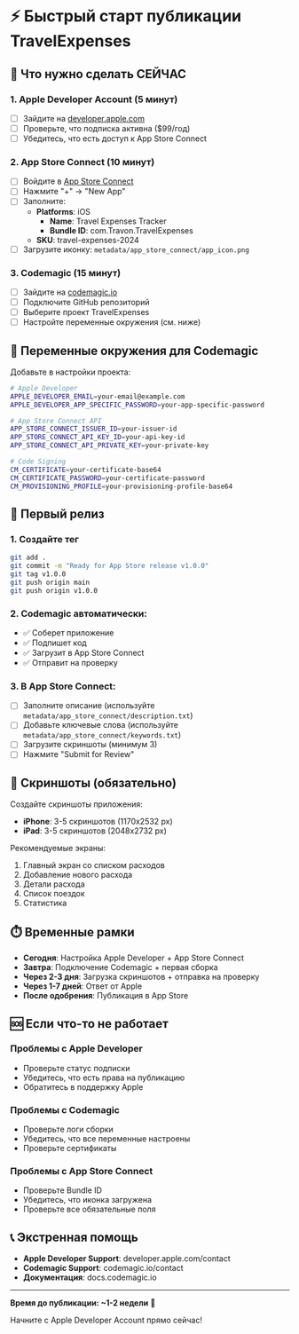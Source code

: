 # ⚡ Быстрый старт публикации TravelExpenses

## 🎯 Что нужно сделать СЕЙЧАС

### 1. Apple Developer Account (5 минут)
- [ ] Зайдите на [developer.apple.com](https://developer.apple.com)
- [ ] Проверьте, что подписка активна ($99/год)
- [ ] Убедитесь, что есть доступ к App Store Connect

### 2. App Store Connect (10 минут)
- [ ] Войдите в [App Store Connect](https://appstoreconnect.apple.com)
- [ ] Нажмите "+" → "New App"
- [ ] Заполните:
  - **Platforms**: iOS
     - **Name**: Travel Expenses Tracker
     - **Bundle ID**: com.Travon.TravelExpenses
  - **SKU**: travel-expenses-2024
- [ ] Загрузите иконку: `metadata/app_store_connect/app_icon.png`

### 3. Codemagic (15 минут)
- [ ] Зайдите на [codemagic.io](https://codemagic.io)
- [ ] Подключите GitHub репозиторий
- [ ] Выберите проект TravelExpenses
- [ ] Настройте переменные окружения (см. ниже)

## 🔑 Переменные окружения для Codemagic

Добавьте в настройки проекта:

```bash
# Apple Developer
APPLE_DEVELOPER_EMAIL=your-email@example.com
APPLE_DEVELOPER_APP_SPECIFIC_PASSWORD=your-app-specific-password

# App Store Connect API
APP_STORE_CONNECT_ISSUER_ID=your-issuer-id
APP_STORE_CONNECT_API_KEY_ID=your-api-key-id
APP_STORE_CONNECT_API_PRIVATE_KEY=your-private-key

# Code Signing
CM_CERTIFICATE=your-certificate-base64
CM_CERTIFICATE_PASSWORD=your-certificate-password
CM_PROVISIONING_PROFILE=your-provisioning-profile-base64
```

## 🚀 Первый релиз

### 1. Создайте тег
```bash
git add .
git commit -m "Ready for App Store release v1.0.0"
git tag v1.0.0
git push origin main
git push origin v1.0.0
```

### 2. Codemagic автоматически:
- ✅ Соберет приложение
- ✅ Подпишет код
- ✅ Загрузит в App Store Connect
- ✅ Отправит на проверку

### 3. В App Store Connect:
- [ ] Заполните описание (используйте `metadata/app_store_connect/description.txt`)
- [ ] Добавьте ключевые слова (используйте `metadata/app_store_connect/keywords.txt`)
- [ ] Загрузите скриншоты (минимум 3)
- [ ] Нажмите "Submit for Review"

## 📱 Скриншоты (обязательно)

Создайте скриншоты приложения:
- **iPhone**: 3-5 скриншотов (1170x2532 px)
- **iPad**: 3-5 скриншотов (2048x2732 px)

Рекомендуемые экраны:
1. Главный экран со списком расходов
2. Добавление нового расхода
3. Детали расхода
4. Список поездок
5. Статистика

## ⏱️ Временные рамки

- **Сегодня**: Настройка Apple Developer + App Store Connect
- **Завтра**: Подключение Codemagic + первая сборка
- **Через 2-3 дня**: Загрузка скриншотов + отправка на проверку
- **Через 1-7 дней**: Ответ от Apple
- **После одобрения**: Публикация в App Store

## 🆘 Если что-то не работает

### Проблемы с Apple Developer
- Проверьте статус подписки
- Убедитесь, что есть права на публикацию
- Обратитесь в поддержку Apple

### Проблемы с Codemagic
- Проверьте логи сборки
- Убедитесь, что все переменные настроены
- Проверьте сертификаты

### Проблемы с App Store Connect
- Проверьте Bundle ID
- Убедитесь, что иконка загружена
- Проверьте все обязательные поля

## 📞 Экстренная помощь

- **Apple Developer Support**: developer.apple.com/contact
- **Codemagic Support**: codemagic.io/contact
- **Документация**: docs.codemagic.io

---

**Время до публикации: ~1-2 недели** 🚀

Начните с Apple Developer Account прямо сейчас! 